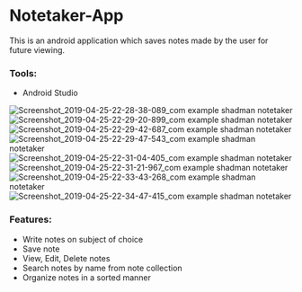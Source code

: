 # Notetaker-App
This is an android application which saves notes made by the user for future viewing. 

### Tools:
* Android Studio

![Screenshot_2019-04-25-22-28-38-089_com example shadman notetaker](https://user-images.githubusercontent.com/47941391/56761406-16c5ff80-67bf-11e9-9e49-1a9f80d7b93a.png)
![Screenshot_2019-04-25-22-29-20-899_com example shadman notetaker](https://user-images.githubusercontent.com/47941391/56761407-175e9600-67bf-11e9-8a2c-ea4460e492fd.png)
![Screenshot_2019-04-25-22-29-42-687_com example shadman notetaker](https://user-images.githubusercontent.com/47941391/56761408-175e9600-67bf-11e9-989e-f395315a1db3.png)
![Screenshot_2019-04-25-22-29-47-543_com example shadman notetaker](https://user-images.githubusercontent.com/47941391/56761409-17f72c80-67bf-11e9-90f1-d74e6d740da5.png)
![Screenshot_2019-04-25-22-31-04-405_com example shadman notetaker](https://user-images.githubusercontent.com/47941391/56761411-17f72c80-67bf-11e9-9431-1d4d3ee38b98.png)
![Screenshot_2019-04-25-22-31-21-967_com example shadman notetaker](https://user-images.githubusercontent.com/47941391/56761412-188fc300-67bf-11e9-94eb-a903fede02ed.png)
![Screenshot_2019-04-25-22-33-43-268_com example shadman notetaker](https://user-images.githubusercontent.com/47941391/56761413-188fc300-67bf-11e9-8e88-81ff215f9654.png)
![Screenshot_2019-04-25-22-34-47-415_com example shadman notetaker](https://user-images.githubusercontent.com/47941391/56761418-19c0f000-67bf-11e9-836b-b32a43687176.png)

### Features:
* Write notes on subject of choice
* Save note
* View, Edit, Delete notes
* Search notes by name from note collection
* Organize notes in a sorted manner
